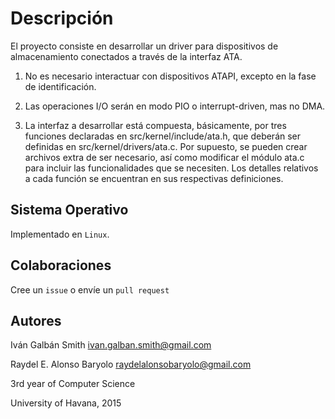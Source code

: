 # Descripción

El proyecto consiste en desarrollar un driver para dispositivos de almacenamiento conectados a través
de la interfaz ATA.

1. No es necesario interactuar con dispositivos ATAPI, excepto en la fase de identificación.

2. Las operaciones I/O serán en modo PIO o interrupt-driven, mas no DMA.

3. La interfaz a desarrollar está compuesta, básicamente, por tres funciones declaradas en
   src/kernel/include/ata.h, que deberán ser definidas en src/kernel/drivers/ata.c.
   Por supuesto, se pueden crear archivos extra de ser necesario, así como modificar el módulo
   ata.c para incluir las funcionalidades que se necesiten. Los detalles relativos a cada función
   se encuentran en sus respectivas definiciones.

## Sistema Operativo

Implementado en `Linux`.

## Colaboraciones

Cree un `issue` o envíe un `pull request`

## Autores

Iván Galbán Smith <ivan.galban.smith@gmail.com>

Raydel E. Alonso Baryolo <raydelalonsobaryolo@gmail.com>

3rd year of Computer Science

University of Havana, 2015
